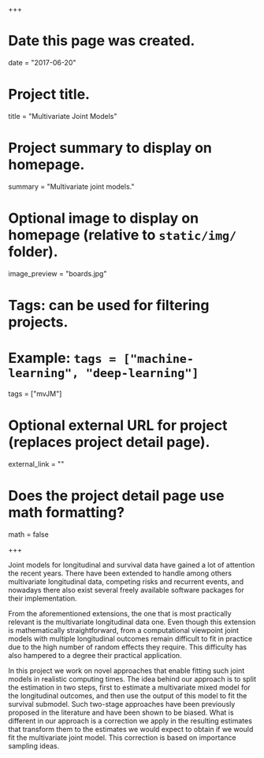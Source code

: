 +++
# Date this page was created.
date = "2017-06-20"

# Project title.
title = "Multivariate Joint Models"

# Project summary to display on homepage.
summary = "Multivariate joint models."

# Optional image to display on homepage (relative to `static/img/` folder).
image_preview = "boards.jpg"

# Tags: can be used for filtering projects.
# Example: `tags = ["machine-learning", "deep-learning"]`
tags = ["mvJM"]

# Optional external URL for project (replaces project detail page).
external_link = ""

# Does the project detail page use math formatting?
math = false

+++

Joint models for longitudinal and survival data have gained a lot of attention the recent 
years. There have been extended to handle among others multivariate longitudinal data, 
competing risks and recurrent events, and nowadays there also exist several freely 
available software packages for their implementation. 

From the aforementioned extensions, the one that is most practically relevant is the 
multivariate longitudinal data one. Even though this extension is mathematically 
straightforward, from a computational viewpoint joint models with multiple longitudinal 
outcomes remain difficult to fit in practice due to the high number of random effects they
require. This difficulty has also hampered to a degree their practical application. 

In this project we work on novel approaches that enable fitting such joint models in 
realistic computing times. The idea behind our approach is to split the estimation in two
steps, first to estimate a multivariate mixed model for the longitudinal outcomes, and 
then use the output of this model to fit the survival submodel. Such two-stage approaches 
have been previously proposed in the literature and have been shown to be biased. What is 
different in our approach is a correction we apply in the resulting estimates that 
transform them to the estimates we would expect to obtain if we would fit the multivariate
joint model. This correction is based on importance sampling ideas.

